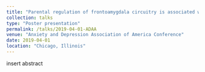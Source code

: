 ```yaml
---
title: "Parental regulation of frontoamygdala circuitry is associated with family accommodation in pediatric anxiety"
collection: talks
type: "Poster presentation"
permalink: /talks/2019-04-01-ADAA
venue: "Anxiety and Depression Association of America Conference"
date: 2019-04-01
location: "Chicago, Illinois"
---
```


insert abstract
